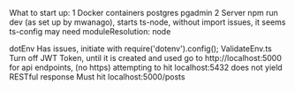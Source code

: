 What to start up:
1 Docker containers
  postgres
  pgadmin
2 Server
  npm run dev (as set up by mwanago), starts ts-node, without import issues, it seems
  ts-config may need moduleResolution: node

dotEnv
Has issues, initiate with require('dotenv').config();
ValidateEnv.ts
Turn off JWT Token, until it is created and used
go to http://localhost:5000 for api endpoints, (no https)
attempting to hit localhost:5432 does not yield RESTful response
Must hit localhost:5000/posts
